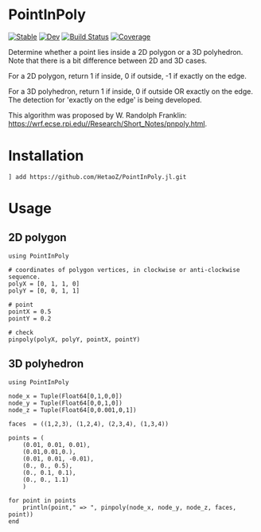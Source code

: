 # PointInPoly

[![Stable](https://img.shields.io/badge/docs-stable-blue.svg)](https://HetaoZ.github.io/PointInPoly.jl/stable)
[![Dev](https://img.shields.io/badge/docs-dev-blue.svg)](https://HetaoZ.github.io/PointInPoly.jl/dev)
[![Build Status](https://github.com/HetaoZ/PointInPoly.jl/workflows/CI/badge.svg)](https://github.com/HetaoZ/PointInPoly.jl/actions)
[![Coverage](https://codecov.io/gh/HetaoZ/PointInPoly.jl/branch/master/graph/badge.svg)](https://codecov.io/gh/HetaoZ/PointInPoly.jl)

Determine whether a point lies inside a 2D polygon or a 3D polyhedron. Note that there is a bit difference between 2D and 3D cases.

For a 2D polygon, return 1 if inside, 0 if outside, -1 if exactly on the edge. 

For a 3D polyhedron, return 1 if inside, 0 if outside OR exactly on the edge. The detection for 'exactly on the edge' is being developed.

This algorithm was proposed by W. Randolph Franklin: https://wrf.ecse.rpi.edu//Research/Short_Notes/pnpoly.html. 

# Installation
```
] add https://github.com/HetaoZ/PointInPoly.jl.git
```

# Usage
## 2D polygon
```
using PointInPoly

# coordinates of polygon vertices, in clockwise or anti-clockwise sequence.
polyX = [0, 1, 1, 0]
polyY = [0, 0, 1, 1]

# point
pointX = 0.5
pointY = 0.2

# check
pinpoly(polyX, polyY, pointX, pointY)
```
## 3D polyhedron
```
using PointInPoly

node_x = Tuple(Float64[0,1,0,0])
node_y = Tuple(Float64[0,0,1,0])
node_z = Tuple(Float64[0,0.001,0,1])

faces  = ((1,2,3), (1,2,4), (2,3,4), (1,3,4))

points = (
    (0.01, 0.01, 0.01), 
    (0.01,0.01,0.), 
    (0.01, 0.01, -0.01), 
    (0., 0., 0.5), 
    (0., 0.1, 0.1), 
    (0., 0., 1.1)
    )

for point in points
    println(point," => ", pinpoly(node_x, node_y, node_z, faces, point))
end
```